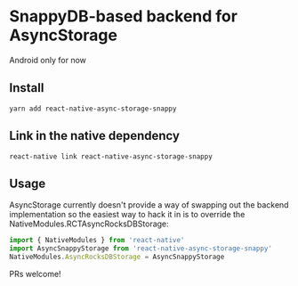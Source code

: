 # SnappyDB-based backend for AsyncStorage

Android only for now

## Install

```
yarn add react-native-async-storage-snappy
```

## Link in the native dependency

```
react-native link react-native-async-storage-snappy
```

## Usage

AsyncStorage currently doesn't provide a way of swapping out the backend implementation so the easiest way to hack it in is to override the NativeModules.RCTAsyncRocksDBStorage:

```js
import { NativeModules } from 'react-native'
import AsyncSnappyStorage from 'react-native-async-storage-snappy'
NativeModules.AsyncRocksDBStorage = AsyncSnappyStorage
```

PRs welcome!
